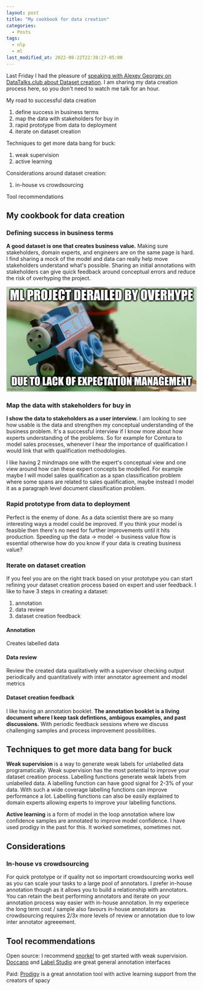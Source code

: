 ```yaml
---
layout: post
title: "My cookbook for data creation"
categories:
  - Posts
tags:
  - nlp
  - ml
last_modified_at: 2022-08-22T22:38:27-05:00
---
```


Last Friday I had the pleasure of [speaking with Alexey Georgev on DataTalks.club about Dataset creation](https://www.youtube.com/watch?v=QggWydGrWoo).
I am sharing my data creation process here,
so you don't need to watch me talk for an hour.

My road to successful data creation
1. define success in business terms
2. map the data with stakeholders for buy in
3. rapid prototype from data to deployment
4. iterate on dataset creation

Techniques to get more data bang for buck:
1. weak supervision
2. active learning

Considerations around dataset creation:
1. in-house vs crowdsourcing

Tool recommendations

## My cookbook for data creation

### Defining success in business terms

**A good dataset is one that creates business value.** Making sure stakeholders, domain experts, and engineers
are on the same page is hard.  I find sharing a mock of the model and data 
can really help move stakeholders understand what's possible. Sharing an
initial annotations with stakeholders can give
quick feedback around conceptual errors and reduce the risk of overhyping
the project.

![Figure 3 from the paper](/assets/ml_hype_train_wreck.jpg)

### Map the data with stakeholders for buy in

**I show the data to stakeholders as a user interview.** I am looking to see
how usable is the data and strengthen my conceptual understanding of the
business problem. It's a successful interview if I know more about how 
experts understanding of the problems. So for example for Comtura to 
model sales processes, whenever I hear the importance of qualification
I would link that with qualification methodologies. 

I like having 2 mindmaps
one with the expert's conceptual view and one view around how can these
expert concepts be modelled. For example maybe I will model sales
qualification as a span classification problem where some spans are related
to sales qualification, maybe instead I model it as a paragraph level
document classification problem.

### Rapid prototype from data to deployment

Perfect is the enemy of done. As a data scientist there are so many 
interesting ways a model could be improved. If you think your model is 
feasible then there's no need for further improvements until it hits 
production. Speeding up the data -> model -> business value flow is essential
otherwise how do you know if your data is creating business value?

### Iterate on dataset creation

If you feel you are on the right track based on your prototype you can
start refining your dataset creation process based on expert and user 
feedback. I like to have 3 steps in creating a dataset:
1. annotation
2. data review
3. dataset creation feedback

#### Annotation
Creates labelled data

#### Data review
Review the created data qualitatively with a supervisor checking output periodically
and quantitatively with inter annotator agreement and model metrics

#### Dataset creation feedback
I like having an annotation booklet. **The annotation booklet is a living 
document where I keep task defintions, ambigous examples, and past discussions.** 
With periodic feedback sessions where we discuss challenging samples and process
improvement possibilities.

## Techniques to get more data bang for buck

**Weak supervision** is a way to generate weak labels for unlabelled
data programatically. Weak supervision has the most potential to improve 
your dataset creation process. Labelling functions generate weak labels from
unlabelled data. A labelling function can have good signal for 2-3% of your 
data. With such a wide coverage labelling functions can improve performance
a lot. Labelling functions can also be easily explained to domain experts
allowing experts to improve your labelling functions.

**Active learning** is a form of model in the loop annotation where low confidence
samples are annotated to improve model confidence. I have used prodigy in the past
for this. It worked sometimes, sometimes not.

## Considerations

### In-house vs crowdsourcing

For quick prototype or if quality not so important crowdsourcing works well as
you can scale your tasks to a large pool of annotators. I prefer in-house
annotation though as it allows you to build a relationship with annotators.
You can retain the best performing annotators and iterate on your annotation process
way easier with in-house annotation. In my experiece the long term 
cost / sample also favours in-house annotators as crowdsourcing requires
2/3x more levels of review or annotation due to low inter annotator agreeement.

## Tool recommendations

Open source:
I recommend [snorkel](https://www.snorkel.org/) to get started with weak supervision.
[Doccano](https://doccano.github.io/doccano/) and [Label Studio](https://labelstud.io/) are great general annotation interfaces

Paid:
[Prodigy](https://prodi.gy/) is a great annotation tool with active learning support
from the creators of spacy
